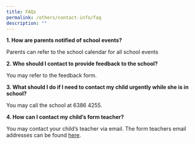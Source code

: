 ```yaml
---
title: FAQs
permalink: /others/contact-info/faq
description: ""
---
```


<p><strong>1. How are parents notified of school events?</strong></p>
<p>Parents can refer to the school calendar for all school events</p>
<p><strong>2. Who should I contact to provide feedback to the school?</strong></p>
<p>You may refer to the feedback form.</p>
<p><strong>3. What should I do if I need to contact my child urgently while she is in school?</strong></p>
<p>You may call the school at 6386 4255.</p>
<p><strong>4. How can I contact my child&rsquo;s form teacher?</strong></p>
<div>
<p>You may contact your child&rsquo;s teacher via email. The form teachers email addresses can be found&nbsp;<a href="https://sengkanggreenpri.moe.edu.sg/our-people/form-teachers" target="">here</a>.</p>
</div>